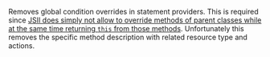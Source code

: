 Removes global condition overrides in statement providers. This is required since [JSII does simply not allow to override methods of parent classes while at the same time returning `this` from those methods](https://github.com/aws/jsii/issues/1935). Unfortunately this removes the specific method description with related resource type and actions.

